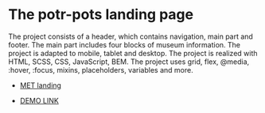 # The potr-pots landing page

The project consists of a header, which contains navigation, main part and footer. The main part includes four blocks of museum information. The project is adapted to mobile, tablet and desktop.
The project is realized with HTML, SCSS, CSS, JavaScript, BEM.
The project uses grid, flex, @media, :hover, :focus, mixins, placeholders, variables and more.

  - [MET landing](https://www.figma.com/file/50zgLU65Mcd3MisFHMfLfx/POTR-POTS_FE-students)

  - [DEMO LINK](https://andrii-rykal.github.io/potr-pots/)

